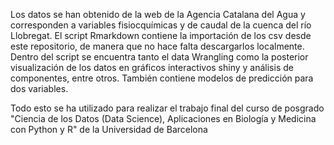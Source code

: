 Los datos se han obtenido de la web de la Agencia Catalana del Agua y corresponden a variables fisiocquímicas y de caudal de la cuenca del río Llobregat.
El script Rmarkdown contiene la importación de los csv desde este repositorio, de manera que no hace falta descargarlos localmente. 
Dentro del script se encuentra tanto el data Wrangling como la posterior visualización de los datos en gráficos interactivos shiny y análisis de componentes, entre otros. También contiene modelos de predicción para dos variables.

Todo esto se ha utilizado para realizar el trabajo final del curso de posgrado "Ciencia de los Datos (Data Science), Aplicaciones en Biología y Medicina con Python y R" de la Universidad de Barcelona
